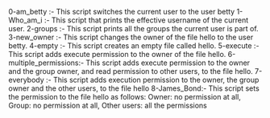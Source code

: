 0-am_betty :- This script switches the current user to the user betty
1-Who_am_i :- This script that prints the effective username of the current user.
2-groups :- This script prints all the groups the current user is part of.
3-new_owner :- This script changes the owner of the file hello to the user betty.
4-empty :- This script creates an empty file called hello.
5-execute :- This script adds execute permission to the owner of the file hello.
6-multiple_permissions:- This script adds execute permission to the owner and the group owner, and read permission to other users, to the file hello.
7-everybody :- This script adds execution permission to the owner, the group owner and the other users, to the file hello
8-James_Bond:- This script sets the permission to the file hello as follows: Owner: no permission at all, Group: no permission at all, Other users: all the permissions
